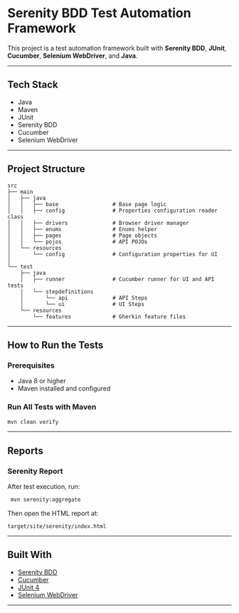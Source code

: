# Serenity BDD Test Automation Framework

This project is a test automation framework built with **Serenity BDD**, **JUnit**, **Cucumber**, **Selenium WebDriver**, and **Java**.

---

## Tech Stack

- Java
- Maven
- JUnit
- Serenity BDD
- Cucumber
- Selenium WebDriver

---

## Project Structure

```
src
├── main
│   ├── java
│   │   ├── base                 # Base page logic
│   │   ├── config               # Properties configuration reader class
│   │   ├── drivers              # Browser driver manager
│   │   ├── enums                # Enums helper
│   │   ├── pages                # Page objects
│   │   └── pojos                # API POJOs
│   └── resources
│       └── config               # Configuration properties for UI
│
└── test
    ├── java
    │   ├── runner               # Cucumber runner for UI and API tests
    │   └── stepdefinitions      
    │       └── api              # API Steps
    │       └── ui               # UI Steps
    └── resources
        └── features             # Gherkin feature files

```

---

## How to Run the Tests

### Prerequisites

- Java 8 or higher
- Maven installed and configured

### Run All Tests with Maven

```bash
mvn clean verify
```
---

## Reports

### Serenity Report

After test execution, run:
```bash
 mvn serenity:aggregate
```

Then open the HTML report at:

```
target/site/serenity/index.html
```
---

## Built With

- [Serenity BDD](https://serenity-bdd.github.io/theserenitybook/latest/)
- [Cucumber](https://cucumber.io/)
- [JUnit 4](https://junit.org/junit4/)
- [Selenium WebDriver](https://www.selenium.dev/)

---
